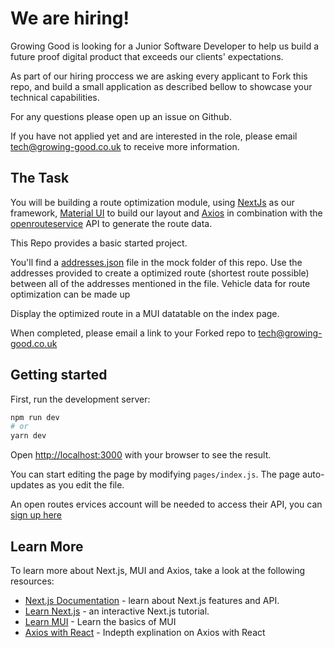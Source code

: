 # We are hiring! #
Growing Good is looking for a Junior Software Developer to help us build a future proof digital product that exceeds our clients' expectations.

As part of our hiring proccess we are asking every applicant to Fork this repo, and build a small application as described bellow to showcase your technical capabilities.

For any questions please open up an issue on Github.

If you have not applied yet and are interested in the role, please email tech@growing-good.co.uk to receive more information.
## The Task
You will be building a route optimization module, using [NextJs](https://nextjs.org/) as our framework, [Material UI](https://mui.com/) to build our layout and [Axios](https://axios-http.com/) in combination with the [openrouteservice](https://openrouteservice.org/) API to generate the route data.

This Repo provides a basic started project.

You'll find a [addresses.json](https://github.com/Growing-Good/we-are-hiring/blob/main/mock/addresses.json) file in the mock folder of this repo. Use the addresses provided to create a optimized route (shortest route possible) between all of the addresses mentioned in the file. Vehicle data for route optimization can be made up

Display the optimized route in a MUI datatable on the index page.

When completed, please email a link to your Forked repo to tech@growing-good.co.uk

## Getting started

First, run the development server:

```bash
npm run dev
# or
yarn dev
```
Open [http://localhost:3000](http://localhost:3000) with your browser to see the result.

You can start editing the page by modifying `pages/index.js`. The page auto-updates as you edit the file.

An open routes ervices account will be needed to access their API, you can [sign up here](https://openrouteservice.org/dev/#/signup)

## Learn More

To learn more about Next.js, MUI and Axios, take a look at the following resources:

- [Next.js Documentation](https://nextjs.org/docs) - learn about Next.js features and API.
- [Learn Next.js](https://nextjs.org/learn) - an interactive Next.js tutorial.
- [Learn MUI](https://mui.com/material-ui/getting-started/learn/) - Learn the basics of MUI
- [Axios with React](https://www.freecodecamp.org/news/how-to-use-axios-with-react/) - Indepth explination on Axios with React
